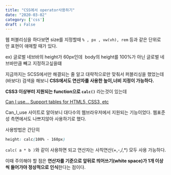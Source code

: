 ```yaml
---
title: "CSS에서 operator사용하기"
date: "2020-03-02"
category: ['css']
draft : False
---
```



웹 퍼블리싱을 하다보면
size를 지정할때 `% , px , vw(vh), rem` 등과 같은 단위로만 표현이 애매할 때가 있다.

ex) 글로벌 네브바의 height가 60px인데 
body의 height를 100%가 아닌 글로벌 네브바만큼 빼고 지정하고싶을떄

지금까지는 SCSS에서만 해결되는 줄 알고 대략적으로만 맞춰서 퍼블리싱을 했었는데(바보다)
검색을 해보니 **CSS에서도 연산자를 사용한 높이,너비 지정이 가능하다.**



**CSS3 이상부터 지원되는 function으로 `calc()`** 라는것이 있는데

[Can I use... Support tables for HTML5, CSS3, etc](https://caniuse.com/#search=calc())

Can_I_use 사이트로 알아보니 대다수의 웹브라우저에서 지원되는 기능이었다.
웹표준성 측면에서도 나쁘지않아 사용하기로 했다.

사용방법은 간단히

```css
height: calc(100% - 160px)
```

`calc( a * b )`와 같이 사용하면 되고 연산자는 사칙연산(+,-,/,*) 모두 사용 가능하다.

이때 주의해야 할 점은 
**연산자를 기준으로 앞뒤로 띄어쓰기(white space)가 1개 이상씩 들어가야 정상적으로 인식**한다는 점이다.